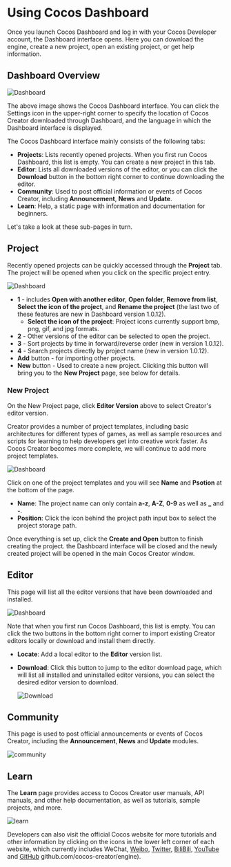 # Using Cocos Dashboard

Once you launch Cocos Dashboard and log in with your Cocos Developer account, the Dashboard interface opens. Here you can download the engine, create a new project, open an existing project, or get help information.

## Dashboard Overview

![Dashboard](index/dashboard-editor.png)

The above image shows the Cocos Dashboard interface. You can click the Settings icon in the upper-right corner to specify the location of Cocos Creator downloaded through Dashboard, and the language in which the Dashboard interface is displayed.

The Cocos Dashboard interface mainly consists of the following tabs:

- **Projects**: Lists recently opened projects. When you first run Cocos Dashboard, this list is empty. You can create a new project in this tab.
- **Editor**: Lists all downloaded versions of the editor, or you can click the **Download** button in the bottom right corner to continue downloading the editor.
- **Community**: Used to post official information or events of Cocos Creator, including **Announcement**, **News** and **Update**.
- **Learn**: Help, a static page with information and documentation for beginners.

Let's take a look at these sub-pages in turn.

## Project

Recently opened projects can be quickly accessed through the **Project** tab. The project will be opened when you click on the specific project entry.

![Dashboard](index/project-window.png)

- **1** - includes **Open with another editor**, **Open folder**, **Remove from list**, **Select the icon of the project**, and **Rename the project** (the last two of these features are new in Dashboard version 1.0.12).
    - **Select the icon of the project**: Project icons currently support bmp, png, gif, and jpg formats.
- **2** - Other versions of the editor can be selected to open the project.
- **3** - Sort projects by time in forward/reverse order (new in version 1.0.12).
- **4** - Search projects directly by project name (new in version 1.0.12).
- **Add** button - for importing other projects.
- **New** button - Used to create a new project. Clicking this button will bring you to the **New Project** page, see below for details.

### New Project

On the New Project page, click **Editor Version** above to select Creator's editor version.

Creator provides a number of project templates, including basic architectures for different types of games, as well as sample resources and scripts for learning to help developers get into creative work faster. As Cocos Creator becomes more complete, we will continue to add more project templates.

![Dashboard](index/add-project.png)

Click on one of the project templates and you will see **Name** and **Psotion** at the bottom of the page.
- **Name**: The project name can only contain **a-z**, **A-Z**, **0-9** as well as **_** and **-**.
- **Position**: Click the icon behind the project path input box to select the project storage path.

Once everything is set up, click the **Create and Open** button to finish creating the project. the Dashboard interface will be closed and the newly created project will be opened in the main Cocos Creator window.

## Editor

This page will list all the editor versions that have been downloaded and installed.

![Dashboard](index/dashboard-editor.png)

Note that when you first run Cocos Dashboard, this list is empty. You can click the two buttons in the bottom right corner to import existing Creator editors locally or download and install them directly.

- **Locate**: Add a local editor to the **Editor** version list.
- **Download**: Click this button to jump to the editor download page, which will list all installed and uninstalled editor versions, you can select the desired editor version to download.

  ![Download](index/dashboard-download.png)

## Community

This page is used to post official announcements or events of Cocos Creator, including the **Announcement**, **News** and **Update** modules.

![community](index/community.png)

## Learn

The **Learn** page provides access to Cocos Creator user manuals, API manuals, and other help documentation, as well as tutorials, sample projects, and more.

![learn](index/learn.png)

Developers can also visit the official Cocos website for more tutorials and other information by clicking on the icons in the lower left corner of each website, which currently includes WeChat, [Weibo](https://weibo.com/cocos2dx), [Twitter](https://twitter.com/cocos2dx), [BiliBili]( https://space.bilibili.com/491120849), [YouTube](https://www.youtube.com/channel/UCAsPLdpiAQbFuYqiZvi0P5A) and [GitHub](https://) github.com/cocos-creator/engine).
